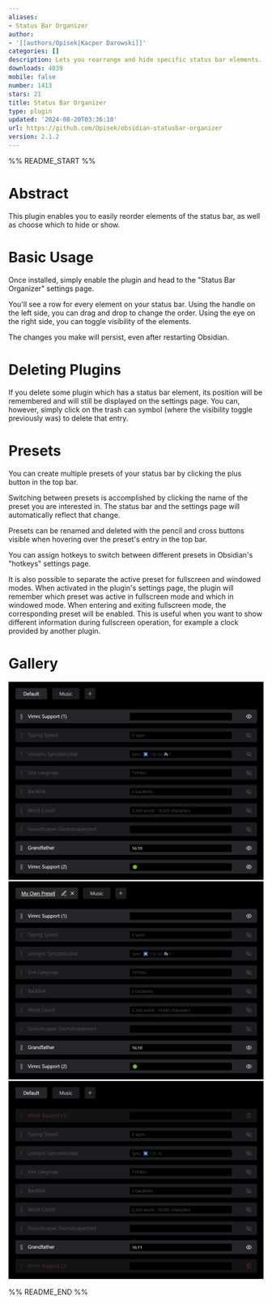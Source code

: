```yaml
---
aliases:
- Status Bar Organizer
author:
- '[[authors/Opisek|Kacper Darowski]]'
categories: []
description: Lets you rearrange and hide specific status bar elements.
downloads: 4039
mobile: false
number: 1413
stars: 21
title: Status Bar Organizer
type: plugin
updated: '2024-08-20T03:36:10'
url: https://github.com/Opisek/obsidian-statusbar-organizer
version: 2.1.2
---
```


%% README_START %%

# Abstract
This plugin enables you to easily reorder elements of the status bar, as well as choose which to hide or show.

# Basic Usage
Once installed, simply enable the plugin and head to the "Status Bar Organizer" settings page.

You'll see a row for every element on your status bar.
Using the handle on the left side, you can drag and drop to change the order.
Using the eye on the right side, you can toggle visibility of the elements.

The changes you make will persist, even after restarting Obsidian.

# Deleting Plugins
If you delete some plugin which has a status bar element, its position will be remembered and will still be displayed on the settings page.
You can, however, simply click on the trash can symbol (where the visibility toggle previously was) to delete that entry.

# Presets
You can create multiple presets of your status bar by clicking the plus button in the top bar.

Switching between presets is accomplished by clicking the name of the preset you are interested in. The status bar and the settings page will automatically reflect that change.

Presets can be renamed and deleted with the pencil and cross buttons visible when hovering over the preset's entry in the top bar.

You can assign hotkeys to switch between different presets in Obsidian's "hotkeys" settings page.

It is also possible to separate the active preset for fullscreen and windowed modes. When activated in the plugin's settings page, the plugin will remember which preset was active in fullscreen mode and which in windowed mode. When entering and exiting fullscreen mode, the corresponding preset will be enabled. This is useful when you want to show different information during fullscreen operation, for example a clock provided by another plugin.

# Gallery
![Plugin Settings](https://raw.githubusercontent.com/Opisek/obsidian-statusbar-organizer/HEAD/media/rows.png)
![Renaming Presets](https://raw.githubusercontent.com/Opisek/obsidian-statusbar-organizer/HEAD/media/rename.png)
![Deleted Plugins](https://raw.githubusercontent.com/Opisek/obsidian-statusbar-organizer/HEAD/media/deleted-plugin.png)


%% README_END %%